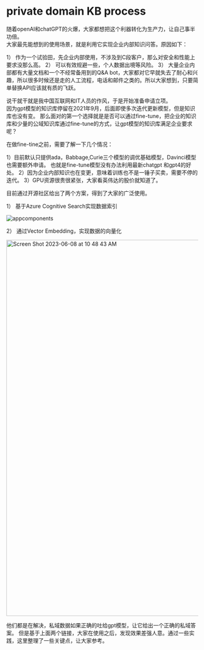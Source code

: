 # private domain KB process

随着openAI和chatGPT的火爆，大家都想把这个利器转化为生产力，让自己事半功倍。  
大家最先能想到的使用场景，就是利用它实现企业内部知识问答。原因如下：

1） 作为一个试验田，先企业内部使用，不涉及到C段客户，那么对安全和性能上要求没那么高。
2） 可以有效规避一些，个人数据出境等风险。
3） 大量企业内部都有大量文档和一个不经常备用到的Q&A bot，大家都对它早就失去了耐心和兴趣，所以很多时候还是走的人工流程，电话和邮件之类的。所以大家想到，只要简单替换API应该就有质的飞跃。

说干就干就是我中国互联网和IT人员的作风，于是开始准备申请立项。  
因为gpt模型的知识库停留在2021年9月，后面即使多次迭代更新模型，但是知识库也没有变。
那么面对的第一个选择就是是否可以通过fine-tune，把企业的知识库和少量的公域知识库通过fine-tune的方式，让gpt模型的知识库满足企业要求呢？

在做fine-tine之前，需要了解一下几个情况：

1）目前默认只提供ada，Babbage,Curie三个模型的调优基础模型，Davinci模型也需要额外申请。 也就是fine-tune模型没有办法利用最新chatgpt 和gpt4的好处。 
2）因为企业内部知识也在变更，意味着训练也不是一锤子买卖，需要不停的迭代。 
3）GPU资源很贵很紧张，大家看英伟达的股价就知道了。  

目前通过开源社区给出了两个方案，得到了大家的广泛使用。

1） 基于Azure Cognitive Search实现数据索引  

![appcomponents](https://github.com/huqianghui/pdf-form-table-demo-test-script/assets/7360524/c790842a-c4cb-4ffd-8615-ec9916c40667)

2） 通过Vector Embedding，实现数据的向量化  

<img width="985" alt="Screen Shot 2023-06-08 at 10 48 43 AM" src="https://github.com/huqianghui/pdf-form-table-demo-test-script/assets/7360524/84a7efa7-1d81-4b6d-a035-e6a2cc7475a5">


他们都是在解决，私域数据如果正确的吐给gpt模型，让它给出一个正确的私域答案。
但是基于上面两个链接，大家在使用之后，发现效果差强人意。通过一些实践，这里整理了一些关键点，让大家参考。

